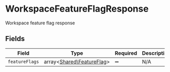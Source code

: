 # WorkspaceFeatureFlagResponse

Workspace feature flag response


## Fields

| Field                                                           | Type                                                            | Required                                                        | Description                                                     |
| --------------------------------------------------------------- | --------------------------------------------------------------- | --------------------------------------------------------------- | --------------------------------------------------------------- |
| `featureFlags`                                                  | array<[Shared\FeatureFlag](../../Models/Shared/FeatureFlag.md)> | :heavy_minus_sign:                                              | N/A                                                             |